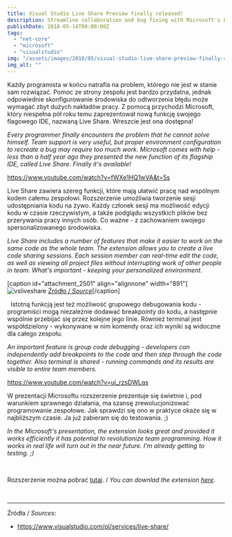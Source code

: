 ```yaml
---
title: Visual Studio Live Share Preview finally released!
description: Streamline collaboration and bug fixing with Microsoft's Live Share, a game-changing feature recently introduced in their flagship IDE.
publishDate: 2018-05-14T00:00:00Z
tags: 
  - "net-core"
  - "microsoft"
  - "visualstudio"
img: "/assets/images/2018/05/visual-studio-live-share-preview-finally-released/images/visual_studio_2017_1488964677008.jpg"
img_alt: ""
---
```


Każdy programista w końcu natrafia na problem, którego nie jest w stanie sam rozwiązać. Pomoc ze strony zespołu jest bardzo przydatna, jednak odpowiednie skonfigurowanie środowiska do odtworzenia błędu może wymagać zbyt dużych nakładów pracy. Z pomocą przychodzi Microsoft, który niespełna pół roku temu zaprezentował nową funkcję swojego flagowego IDE, nazwaną Live Share. Wreszcie jest ona dostępna!

_Every programmer finally encounters the problem that he cannot solve himself. Team support is very useful, but proper environment configuration to recreate a bug may require too much work. Microsoft comes with help - less than a half year ago they presented the new function of its flagship IDE, called Live Share. Finally it's available!_

https://www.youtube.com/watch?v=fWXe1HQ1wVA&t=5s

Live Share zawiera szereg funkcji, które mają ułatwić pracę nad wspólnym kodem całemu zespołowi. Rozszerzenie umożliwia tworzenie sesji udostępniania kodu na żywo. Każdy członek sesji ma możliwość edycji kodu w czasie rzeczywistym, a także podglądu wszystkich plików bez przerywania pracy innych osób. Co ważne - z zachowaniem swojego spersonalizowanego środowiska.

_Live Share includes a number of features that make it easier to work on the same code as the whole team. The extension allows you to create a live code sharing sessions. Each session member can real-time edit the code, as well as viewing all project files without interrupting work of other people in team. What's important - keeping your personalized environment._

[caption id="attachment_2501" align="alignnone" width="891"]![vsliveshare](/assets/images/2018/05/visual-studio-live-share-preview-finally-released/images/vsliveshare.png) [Źródło / _Source_](https://www.visualstudio.com/services/live-share/)[/caption]

 
Istotną funkcją jest też możliwość grupowego debugowania kodu - programiści mogą niezależnie dodawać breakpointy do kodu, a następnie wspólnie przebijać się przez kolejne jego linie. Również terminal jest współdzielony - wykonywane w nim komendy oraz ich wyniki są widoczne dla całego zespołu.

_An important feature is group code debugging - developers can independently add breakpoints to the code and then step through the code together. Also terminal is shared - running commands and its results are visible to entire team members._

https://www.youtube.com/watch?v=ui_rzsDWLqs

W prezentacji Microsoftu rozszerzenie prezentuje się świetnie i, pod warunkiem sprawnego działania, ma szansę zrewolucjonizować programowanie zespołowe. Jak sprawdzi się ono w praktyce okaże się w najbliższym czasie. Ja już zabieram się do testowania. ;)

_In the Microsoft's presentation, the extension looks great and provided it works efficiently it has potential to revolutionize team programming. How it works in real life will turn out in the near future. I'm already getting to testing. ;)_

 

Rozszerzenie można pobrać [tutaj](https://marketplace.visualstudio.com/items?itemName=MS-vsliveshare.vsls-vs). / _You can downlad the extension [here](https://marketplace.visualstudio.com/items?itemName=MS-vsliveshare.vsls-vs)._

 

* * *

Źródła / _Sources_:

- https://www.visualstudio.com/pl/services/live-share/
